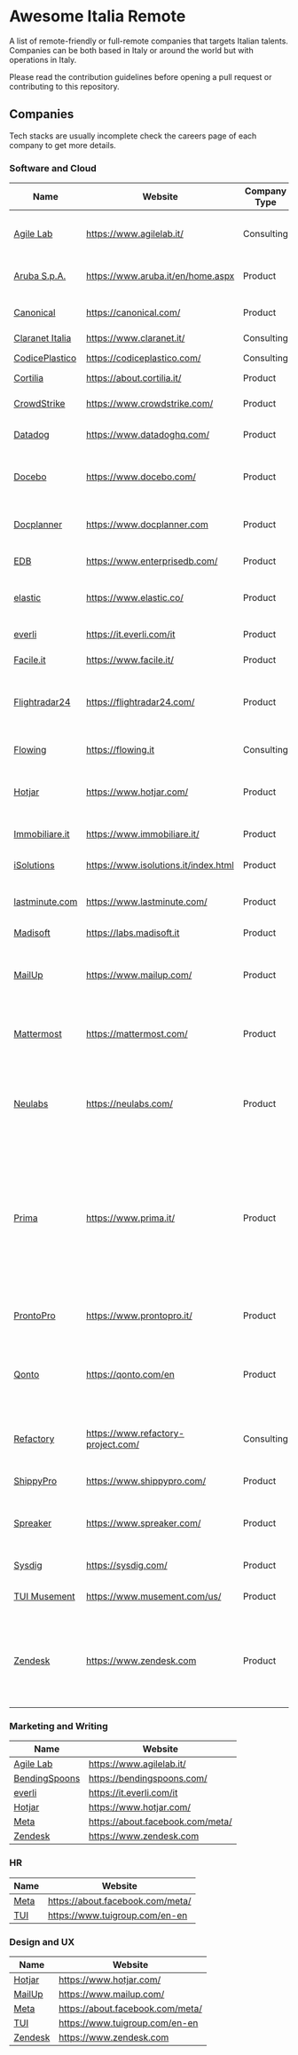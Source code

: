 # Awesome Italia Remote

A list of remote-friendly or full-remote companies that targets Italian talents.  
Companies can be both based in Italy or around the world but with operations in Italy.

Please read the contribution guidelines before opening a pull request or contributing to this repository.

## Companies

Tech stacks are usually incomplete check the careers page of each company to get more details.

### Software and Cloud

Name | Website | Company Type | Stack
------------ | ------- | -------| -------
[Agile Lab](https://www.agilelab.it/open-positions/) | https://www.agilelab.it/ | Consulting | AWS - Spark - Scala - Java - Python
[Aruba S.p.A.](https://www.aruba.it/en/home.aspx) | https://www.aruba.it/en/home.aspx | Product | OpenShift - Serverless - Istio
[Canonical](https://canonical.com/careers) | https://canonical.com/ | Product | Python - Go - OpenStack - Kubernetes
[Claranet Italia](https://claranetitalia.recruitee.com/l/it) | https://www.claranet.it/ | Consulting | AWS
[CodicePlastico](https://codiceplastico.com/jobs/) | https://codiceplastico.com/ | Consulting | .NET - Node.js
[Cortilia](https://about.cortilia.it/lavora-con-noi) | https://about.cortilia.it/ | Product | AWS - Java
[CrowdStrike](https://www.crowdstrike.com/careers/) | https://www.crowdstrike.com/ | Product | Go - AWS - IoT - Security
[Datadog](https://www.datadoghq.com/careers/) | https://www.datadoghq.com/ | Product | Go - Kubernetes
[Docebo](https://www.docebo.com/company/careers/) | https://www.docebo.com/ | Product | AWS - Terraform - Node.js - Angular - PHP
[Docplanner](https://www.docplanner.com/career) | https://www.docplanner.com | Product | AWS - PHP - .NET - ElasticSearch
[EDB](https://www.enterprisedb.com/careers) | https://www.enterprisedb.com/ | Product | Azure - C - Kubernetes - PostgreSQL
[elastic](https://www.elastic.co/about/careers/) | https://www.elastic.co/ | Product | Go - Cloud - Scala - OpenStack
[everli](https://it.everli.com/it/lavora-con-noi) | https://it.everli.com/it | Product | PHP - Vue.js - Android - iOS
[Facile.it](https://inrecruiting.intervieweb.it/facileit/it/career#vacancies) | https://www.facile.it/ | Product | PHP
[Flightradar24](https://careers.flightradar24.com/) | https://flightradar24.com/ | Product | C++ - Python - IoT - AWS - Terraform - Kubernetes - PHP - Vue.js
[Flowing](https://www.flowing.it/job-opportunity/) | https://flowing.it | Consulting | AWS - PHP - JS
[Hotjar](https://careers.hotjar.com/) | https://www.hotjar.com/ | Product | AWS - Kubernetes - Terraform - Python - React
[Immobiliare.it](https://www.immobiliare.it/info/lavora-con-noi/) | https://www.immobiliare.it/ | Product | PHP - Openstack
[iSolutions](https://www.isolutions.it/workwithus.html) | https://www.isolutions.it/index.html | Product | Azure - .NET - SQL server - AWS
[lastminute.com](https://careers.lastminute.com/) | https://www.lastminute.com/ | Product | AWS - Kubernetes - Go - Python
[Madisoft](https://labs.madisoft.it/) | https://labs.madisoft.it | Product | AWS - PHP - React
[MailUp](https://www.growens.io/en/work-with-us/) | https://www.mailup.com/ | Product | Linux - Go - AWS - IaC - React - Angular - C# - Python
[Mattermost](https://mattermost.com/careers/) | https://mattermost.com/ | Product | Go - Terraform - AWS - Kubernetes - CircleCI
[Neulabs](https://neulabs.com/careers) | https://neulabs.com/ | Product | AWS - Kubernetes - Serverless - Terraform - Python - Typescript - React
[Prima](https://it.prima.jobs/?lang=it-it) | https://www.prima.it/ | Product | AWS - Kubernetes - Rust - Elixir - Android - iOS - ELM - React - PHP - Python - Spark - Machine Learning - RabbitMQ - CQRS - DDD - Pulumi
[ProntoPro](https://jobs.jobvite.com/prontopro/jobs) | https://www.prontopro.it/ | Product | PHP - Go - AWS - Terraform - Kubernetes
[Qonto](https://qonto.com/en/careers) | https://qonto.com/en | Product | Go - EmberJS - Kotlin - Swift - Kubernetes - Terraform - AWS
[Refactory](https://www.refactory-project.com/join-the-team/) | https://www.refactory-project.com/ | Consulting | PHP - Symfony - JS - Node.js - Vue.js - AWS
[ShippyPro](https://www.shippypro.com/en/work-with-us/) | https://www.shippypro.com/ | Product | PHP - Terraform
[Spreaker](https://careers.spreaker.com/) | https://www.spreaker.com/ | Product | PHP - Node.js - AWS - Kubernetes - Serverless
[Sysdig](https://sysdig.com/jobs/) | https://sysdig.com/ | Product | Go - K8S - AWS - GCP
[TUI Musement](https://careers.tuigroup.com/jobs/) | https://www.musement.com/us/ | Product | AWS - PHP - Go - C# - Java - Vue.js
[Zendesk](https://jobs.zendesk.com/us/en) | https://www.zendesk.com | Product | Android - AWS - Go - Kafka - Kubernetes - iOS - Java - Python - React - Scala

### Marketing and Writing

Name | Website
------------ | -------
[Agile Lab](https://www.agilelab.it/open-positions/) | https://www.agilelab.it/
[BendingSpoons](https://bendingspoons.com/careers.html) | https://bendingspoons.com/
[everli](https://it.everli.com/it/lavora-con-noi) | https://it.everli.com/it
[Hotjar](https://careers.hotjar.com/) | https://www.hotjar.com/
[Meta](https://www.metacareers.com/jobs?roles[0]=full-time&offices[0]=Remote%2C%20Italy) | https://about.facebook.com/meta/
[Zendesk](https://jobs.zendesk.com/us/en) | https://www.zendesk.com

### HR

Name | Website
------------ | -------
[Meta](https://www.metacareers.com/jobs?roles[0]=full-time&offices[0]=Remote%2C%20Italy) | https://about.facebook.com/meta/
[TUI](https://careers.tuigroup.com/) | https://www.tuigroup.com/en-en

### Design and UX

Name | Website
------------ | -------
[Hotjar](https://careers.hotjar.com/) | https://www.hotjar.com/
[MailUp](https://www.growens.io/en/work-with-us/) | https://www.mailup.com/
[Meta](https://www.metacareers.com/jobs?roles[0]=full-time&offices[0]=Remote%2C%20Italy) | https://about.facebook.com/meta/
[TUI](https://careers.tuigroup.com/) | https://www.tuigroup.com/en-en
[Zendesk](https://jobs.zendesk.com/us/en) | https://www.zendesk.com
